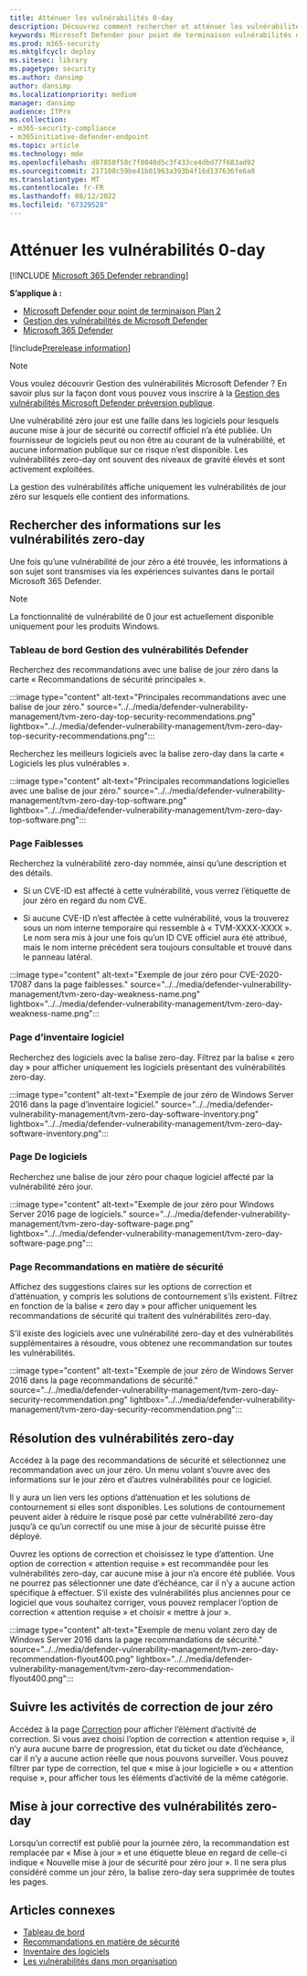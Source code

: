 ```yaml
---
title: Atténuer les vulnérabilités 0-day
description: Découvrez comment rechercher et atténuer les vulnérabilités zero-day dans votre environnement via Gestion des vulnérabilités Microsoft Defender.
keywords: Microsoft Defender pour point de terminaison vulnérabilités du jour zéro tvm, tvm, gestion des menaces & vulnérabilités, zéro jour, 0 jour, atténuer les vulnérabilités de 0 jour, CVE vulnérable, mdvm, Gestion des vulnérabilités Microsoft Defender
ms.prod: m365-security
ms.mktglfcycl: deploy
ms.sitesec: library
ms.pagetype: security
ms.author: dansimp
author: dansimp
ms.localizationpriority: medium
manager: dansimp
audience: ITPro
ms.collection:
- m365-security-compliance
- m365initiative-defender-endpoint
ms.topic: article
ms.technology: mde
ms.openlocfilehash: d87850f58c7f0040d5c3f433ce4dbd77f683ad92
ms.sourcegitcommit: 217108c59be41b01963a393b4f16d137636fe6a8
ms.translationtype: MT
ms.contentlocale: fr-FR
ms.lasthandoff: 08/12/2022
ms.locfileid: "67329528"
---
```

# <a name="mitigate-zero-day-vulnerabilities"></a>Atténuer les vulnérabilités 0-day

[!INCLUDE [Microsoft 365 Defender rebranding](../../includes/microsoft-defender.md)]

**S’applique à :**

- [Microsoft Defender pour point de terminaison Plan 2](https://go.microsoft.com/fwlink/?linkid=2154037)
- [Gestion des vulnérabilités de Microsoft Defender](index.yml)
- [Microsoft 365 Defender](https://go.microsoft.com/fwlink/?linkid=2118804)

[!include[Prerelease information](../../includes/prerelease.md)]

>[!Note]
> Vous voulez découvrir Gestion des vulnérabilités Microsoft Defender ? En savoir plus sur la façon dont vous pouvez vous inscrire à la [Gestion des vulnérabilités Microsoft Defender préversion publique](../defender-vulnerability-management/get-defender-vulnerability-management.md).

Une vulnérabilité zéro jour est une faille dans les logiciels pour lesquels aucune mise à jour de sécurité ou correctif officiel n’a été publiée. Un fournisseur de logiciels peut ou non être au courant de la vulnérabilité, et aucune information publique sur ce risque n’est disponible. Les vulnérabilités zero-day ont souvent des niveaux de gravité élevés et sont activement exploitées.

La gestion des vulnérabilités affiche uniquement les vulnérabilités de jour zéro sur lesquels elle contient des informations.

## <a name="find-information-about-zero-day-vulnerabilities"></a>Rechercher des informations sur les vulnérabilités zero-day

Une fois qu’une vulnérabilité de jour zéro a été trouvée, les informations à son sujet sont transmises via les expériences suivantes dans le portail Microsoft 365 Defender.

> [!NOTE]
> La fonctionnalité de vulnérabilité de 0 jour est actuellement disponible uniquement pour les produits Windows.

### <a name="defender-vulnerability-management-dashboard"></a>Tableau de bord Gestion des vulnérabilités Defender

Recherchez des recommandations avec une balise de jour zéro dans la carte « Recommandations de sécurité principales ».

:::image type="content" alt-text="Principales recommandations avec une balise de jour zéro." source="../../media/defender-vulnerability-management/tvm-zero-day-top-security-recommendations.png" lightbox="../../media/defender-vulnerability-management/tvm-zero-day-top-security-recommendations.png":::

Recherchez les meilleurs logiciels avec la balise zero-day dans la carte « Logiciels les plus vulnérables ».

:::image type="content" alt-text="Principales recommandations logicielles avec une balise de jour zéro." source="../../media/defender-vulnerability-management/tvm-zero-day-top-software.png" lightbox="../../media/defender-vulnerability-management/tvm-zero-day-top-software.png":::

### <a name="weaknesses-page"></a>Page Faiblesses

Recherchez la vulnérabilité zero-day nommée, ainsi qu’une description et des détails.

- Si un CVE-ID est affecté à cette vulnérabilité, vous verrez l’étiquette de jour zéro en regard du nom CVE.

- Si aucune CVE-ID n’est affectée à cette vulnérabilité, vous la trouverez sous un nom interne temporaire qui ressemble à « TVM-XXXX-XXXX ». Le nom sera mis à jour une fois qu’un ID CVE officiel aura été attribué, mais le nom interne précédent sera toujours consultable et trouvé dans le panneau latéral.

:::image type="content" alt-text="Exemple de jour zéro pour CVE-2020-17087 dans la page faiblesses." source="../../media/defender-vulnerability-management/tvm-zero-day-weakness-name.png" lightbox="../../media/defender-vulnerability-management/tvm-zero-day-weakness-name.png":::

### <a name="software-inventory-page"></a>Page d’inventaire logiciel

Recherchez des logiciels avec la balise zero-day. Filtrez par la balise « zero day » pour afficher uniquement les logiciels présentant des vulnérabilités zero-day.

:::image type="content" alt-text="Exemple de jour zéro de Windows Server 2016 dans la page d’inventaire logiciel." source="../../media/defender-vulnerability-management/tvm-zero-day-software-inventory.png" lightbox="../../media/defender-vulnerability-management/tvm-zero-day-software-inventory.png":::

### <a name="software-page"></a>Page De logiciels

Recherchez une balise de jour zéro pour chaque logiciel affecté par la vulnérabilité zéro jour.

:::image type="content" alt-text="Exemple de jour zéro pour Windows Server 2016 page de logiciels." source="../../media/defender-vulnerability-management/tvm-zero-day-software-page.png" lightbox="../../media/defender-vulnerability-management/tvm-zero-day-software-page.png":::

### <a name="security-recommendations-page"></a>Page Recommandations en matière de sécurité

Affichez des suggestions claires sur les options de correction et d’atténuation, y compris les solutions de contournement s’ils existent. Filtrez en fonction de la balise « zero day » pour afficher uniquement les recommandations de sécurité qui traitent des vulnérabilités zero-day.

S’il existe des logiciels avec une vulnérabilité zero-day et des vulnérabilités supplémentaires à résoudre, vous obtenez une recommandation sur toutes les vulnérabilités.

:::image type="content" alt-text="Exemple de jour zéro de Windows Server 2016 dans la page recommandations de sécurité." source="../../media/defender-vulnerability-management/tvm-zero-day-security-recommendation.png" lightbox="../../media/defender-vulnerability-management/tvm-zero-day-security-recommendation.png":::

## <a name="addressing-zero-day-vulnerabilities"></a>Résolution des vulnérabilités zero-day

Accédez à la page des recommandations de sécurité et sélectionnez une recommandation avec un jour zéro. Un menu volant s’ouvre avec des informations sur le jour zéro et d’autres vulnérabilités pour ce logiciel.

Il y aura un lien vers les options d’atténuation et les solutions de contournement si elles sont disponibles. Les solutions de contournement peuvent aider à réduire le risque posé par cette vulnérabilité zero-day jusqu’à ce qu’un correctif ou une mise à jour de sécurité puisse être déployé.

Ouvrez les options de correction et choisissez le type d’attention. Une option de correction « attention requise » est recommandée pour les vulnérabilités zero-day, car aucune mise à jour n’a encore été publiée. Vous ne pourrez pas sélectionner une date d’échéance, car il n’y a aucune action spécifique à effectuer. S’il existe des vulnérabilités plus anciennes pour ce logiciel que vous souhaitez corriger, vous pouvez remplacer l’option de correction « attention requise » et choisir « mettre à jour ».

:::image type="content" alt-text="Exemple de menu volant zero day de Windows Server 2016 dans la page recommandations de sécurité." source="../../media/defender-vulnerability-management/tvm-zero-day-recommendation-flyout400.png" lightbox="../../media/defender-vulnerability-management/tvm-zero-day-recommendation-flyout400.png":::

## <a name="track-zero-day-remediation-activities"></a>Suivre les activités de correction de jour zéro

Accédez à la page [Correction](tvm-remediation.md) pour afficher l’élément d’activité de correction. Si vous avez choisi l’option de correction « attention requise », il n’y aura aucune barre de progression, état du ticket ou date d’échéance, car il n’y a aucune action réelle que nous pouvons surveiller. Vous pouvez filtrer par type de correction, tel que « mise à jour logicielle » ou « attention requise », pour afficher tous les éléments d’activité de la même catégorie.

## <a name="patching-zero-day-vulnerabilities"></a>Mise à jour corrective des vulnérabilités zero-day

Lorsqu’un correctif est publié pour la journée zéro, la recommandation est remplacée par « Mise à jour » et une étiquette bleue en regard de celle-ci indique « Nouvelle mise à jour de sécurité pour zéro jour ». Il ne sera plus considéré comme un jour zéro, la balise zero-day sera supprimée de toutes les pages.

## <a name="related-articles"></a>Articles connexes

- [Tableau de bord](tvm-dashboard-insights.md)
- [Recommandations en matière de sécurité](tvm-security-recommendation.md)
- [Inventaire des logiciels](tvm-software-inventory.md)
- [Les vulnérabilités dans mon organisation](tvm-weaknesses.md)
